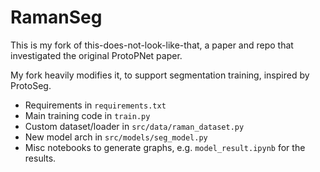 # RamanSeg

This is my fork of this-does-not-look-like-that, a paper and repo that investigated the original ProtoPNet paper.

My fork heavily modifies it, to support segmentation training, inspired by ProtoSeg.

- Requirements in `requirements.txt`
- Main training code in `train.py`
- Custom dataset/loader in `src/data/raman_dataset.py`
- New model arch in `src/models/seg_model.py`
- Misc notebooks to generate graphs, e.g. `model_result.ipynb` for the results.
